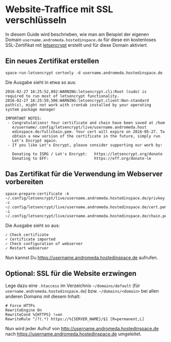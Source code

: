 # Website-Traffice mit SSL verschlüsseln

In diesem Guide wird beschrieben, wie man am Beispiel der eigenen Domain `username.andromeda.hostedinspace.de` für diese ein kostenloses SSL-Zertifikat mit [letsencrypt](https://letsencrypt.org/) erstellt und für diese Domain aktiviert.

## Ein neues Zertifikat erstellen

    space-run-letsencrypt certonly -d username.andromeda.hostedinspace.de

Die Ausgabe sieht in etwa so aus:

    2016-02-27 16:25:52,892:WARNING:letsencrypt.cli:Root (sudo) is required to run most of letsencrypt functionality.
    2016-02-27 16:25:59,506:WARNING:letsencrypt.client:Non-standard path(s), might not work with crontab installed by your operating system package manager
    
    IMPORTANT NOTES:
     - Congratulations! Your certificate and chain have been saved at /hom
       e/username/.config/letsencrypt/live/username.andromeda.host
       edinspace.de/fullchain.pem. Your cert will expire on 2016-05-27. To
       obtain a new version of the certificate in the future, simply run
       Let's Encrypt again.
     - If you like Let's Encrypt, please consider supporting our work by:

       Donating to ISRG / Let's Encrypt:   https://letsencrypt.org/donate
       Donating to EFF:                    https://eff.org/donate-le

## Das Zertifikat für die Verwendung im Webserver vorbereiten

    space-prepare-certificate -k ~/.config/letsencrypt/live/username.andromeda.hostedinspace.de/privkey.pem -c ~/.config/letsencrypt/live/username.andromeda.hostedinspace.de/cert.pem -i ~/.config/letsencrypt/live/username.andromeda.hostedinspace.de/chain.pem

Die Ausgabe sieht so aus:

    ✓ Check certificate
    ✓ Certificate imported
    ✓ Check configuration of webserver
    ✓ Restart webserver

Nun kannst Du <https://username.andromeda.hostedinspace.de> aufrufen.

## Optional: SSL für die Website erzwingen

Lege dazu eine `.htaccess` im Verzeichnis `~/domains/default` (für `username.andromeda.hostedinspace.de`) bzw. `~/domains/<domain>` bei allen anderen Domains mit diesem Inhalt:

    # Force HTTPs
    RewriteEngine On
    RewriteCond %{HTTPS} !=on
    RewriteRule ^/?(.*) https://%{SERVER_NAME}/$1 [R=permanent,L]

Nun wird jeder Aufruf von <http://username.andromeda.hostedinspace.de> nach <https://username.andromeda.hostedinspace.de> umgeleitet.
